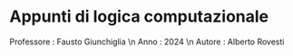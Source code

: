 <h1> Appunti di logica computazionale </h1>

Professore : Fausto Giunchiglia \n
Anno : 2024 \n
Autore : Alberto Rovesti
